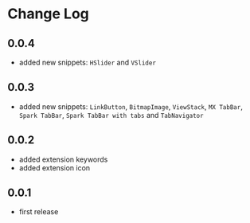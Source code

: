 # Change Log

## 0.0.4

- added new snippets: `HSlider` and `VSlider`

## 0.0.3

- added new snippets: `LinkButton`, `BitmapImage`, `ViewStack`, `MX TabBar`, `Spark TabBar`, `Spark TabBar with tabs` and `TabNavigator`

## 0.0.2

- added extension keywords
- added extension icon

## 0.0.1

- first release
